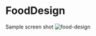 # FoodDesign
Sample screen shot
![food-design](https://user-images.githubusercontent.com/99539310/175808894-87de7baa-e64e-4390-87ac-acbeac2f2bd7.jpeg)

